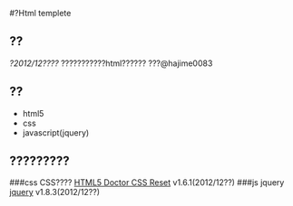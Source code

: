 #?Html templete

## ??
*?2012/12????*
???????????html??????
???@hajime0083

## ??
* html5
* css
* javascript(jquery)

## ?????????
###css
CSS????
[HTML5 Doctor CSS Reset](http://www.cssreset.com/scripts/html5-doctor-css-reset-stylesheet/)  v1.6.1(2012/12??)
###js
jquery
[jquery](http://jquery.com/) v1.8.3(2012/12??)